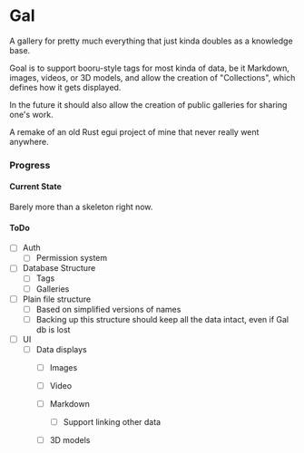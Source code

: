 # Gal

A gallery for pretty much everything that just kinda doubles as a knowledge base.

Goal is to support booru-style tags for most kinda of data, be it Markdown, 
images, videos, or 3D models, and allow the creation of "Collections", which
defines how it gets displayed.

In the future it should also allow the creation of public galleries for sharing
one's work.

A remake of an old Rust egui project of mine that never really went anywhere.

### Progress

#### Current State

Barely more than a skeleton right now.

#### ToDo

- [ ] Auth
  - [ ] Permission system
- [ ] Database Structure
  - [ ] Tags
  - [ ] Galleries
- [ ] Plain file structure
  - [ ] Based on simplified versions of names
  - [ ] Backing up this structure should keep all the data intact, even if Gal db is lost
- [ ] UI
  - [ ] Data displays
    - [ ] Images
    - [ ] Video
    - [ ] Markdown
      - [ ] Support linking other data
    - [ ] 3D models

